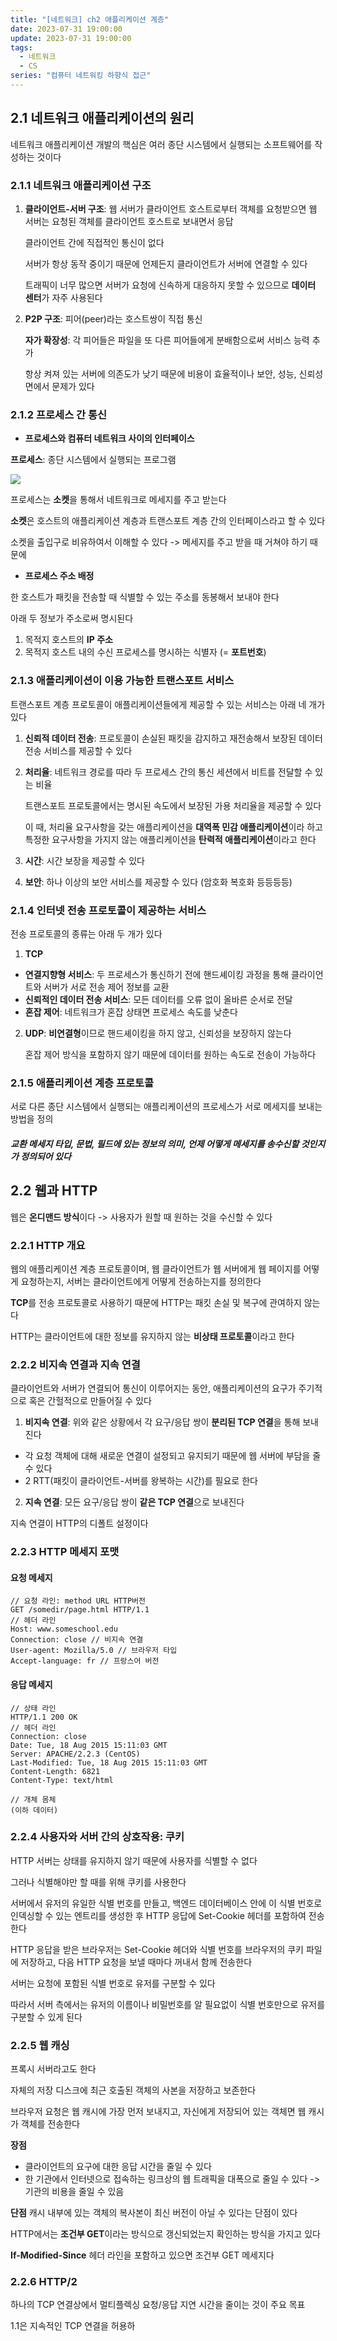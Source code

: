 ```yaml
---
title: "[네트워크] ch2 애플리케이션 계층"
date: 2023-07-31 19:00:00
update: 2023-07-31 19:00:00
tags:
  - 네트워크
  - CS
series: "컴퓨터 네트워킹 하향식 접근"
---
```


## 2.1 네트워크 애플리케이션의 원리

네트워크 애플리케이션 개발의 핵심은 여러 종단 시스템에서 실행되는 소프트웨어를 작성하는 것이다

### 2.1.1 네트워크 애플리케이션 구조

1. **클라이언트-서버 구조**: 웹 서버가 클라이언트 호스트로부터 객체를 요청받으면 웹 서버는 요청된 객체를 클라이언트 호스트로 보내면서 응답

    클라이언트 간에 직접적인 통신이 없다

    서버가 항상 동작 중이기 때문에 언제든지 클라이언트가 서버에 연결할 수 있다

    트래픽이 너무 많으면 서버가 요청에 신속하게 대응하지 못할 수 있으므로 **데이터 센터**가 자주 사용된다

2. **P2P 구조**: 피어(peer)라는 호스트쌍이 직접 통신

    **자가 확장성**: 각 피어들은 파일을 또 다른 피어들에게 분배함으로써 서비스 능력 추가

    항상 켜져 있는 서버에 의존도가 낮기 때문에 비용이 효율적이나 보안, 성능, 신뢰성 면에서 문제가 있다

### 2.1.2 프로세스 간 통신

- **프로세스와 컴퓨터 네트워크 사이의 인터페이스**

**프로세스**: 종단 시스템에서 실행되는 프로그램

![](image.png)

프로세스는 **소켓**을 통해서 네트워크로 메세지를 주고 받는다

**소켓**은 호스트의 애플리케이션 계층과 트랜스포트 계층 간의 인터페이스라고 할 수 있다

소켓을 출입구로 비유하여서 이해할 수 있다 -> 메세지를 주고 받을 때 거쳐야 하기 때문에

- **프로세스 주소 배정**

한 호스트가 패킷을 전송할 때 식별할 수 있는 주소를 동봉해서 보내야 한다

아래 두 정보가 주소로써 명시된다
1. 목적지 호스트의 **IP 주소**
2. 목적지 호스트 내의 수신 프로세스를 명시하는 식별자 (= **포트번호**)

### 2.1.3 애플리케이션이 이용 가능한 트랜스포트 서비스

트랜스포트 계층 프로토콜이 애플리케이션들에게 제공할 수 있는 서비스는 아래 네 개가 있다
1. **신뢰적 데이터 전송**: 프로토콜이 손실된 패킷을 감지하고 재전송해서 보장된 데이터 전송 서비스를 제공할 수 있다
2. **처리율**: 네트워크 경로를 따라 두 프로세스 간의 통신 세션에서 비트를 전달할 수 있는 비율

    트랜스포트 프로토콜에서는 명시된 속도에서 보장된 가용 처리율을 제공할 수 있다

    이 때, 처리율 요구사항을 갖는 애플리케이션을 **대역폭 민감 애플리케이션**이라 하고 특정한 요구사항을 가지지 않는 애플리케이션을 **탄력적 애플리케이션**이라고 한다 

3. **시간**: 시간 보장을 제공할 수 있다
4. **보안**: 하나 이상의 보안 서비스를 제공할 수 있다 (암호화 복호화 등등등등)

### 2.1.4 인터넷 전송 프로토콜이 제공하는 서비스

전송 프로토콜의 종류는 아래 두 개가 있다
1. **TCP**
- **연결지향형 서비스**: 두 프로세스가 통신하기 전에 핸드셰이킹 과정을 통해 클라이언트와 서버가 서로 전송 제어 정보를 교환 
- **신뢰적인 데이터 전송 서비스**: 모든 데이터를 오류 없이 올바른 순서로 전달
- **혼잡 제어**: 네트워크가 혼잡 상태면 프로세스 속도를 낮춘다

2. **UDP**: **비연결형**이므로 핸드셰이킹을 하지 않고, 신뢰성을 보장하지 않는다

    혼잡 제어 방식을 포함하지 않기 때문에 데이터를 원하는 속도로 전송이 가능하다

### 2.1.5 애플리케이션 계층 프로토콜

서로 다른 종단 시스템에서 실행되는 애플리케이션의 프로세스가 서로 메세지를 보내는 방법을 정의

##### 교환 메세지 타입, 문법, 필드에 있는 정보의 의미, 언제 어떻게 메세지를 송수신할 것인지가 정의되어 있다

## 2.2 웹과 HTTP

웹은 **온디맨드 방식**이다 -> 사용자가 원할 때 원하는 것을 수신할 수 있다

### 2.2.1 HTTP 개요

웹의 애플리케이션 계층 프로토콜이며, 웹 클라이언트가 웹 서버에게 웹 페이지를 어떻게 요청하는지, 서버는 클라이언트에게 어떻게 전송하는지를 정의한다

**TCP**를 전송 프로토콜로 사용하기 때문에 HTTP는 패킷 손실 및 복구에 관여하지 않는다

HTTP는 클라이언트에 대한 정보를 유지하지 않는 **비상태 프로토콜**이라고 한다

### 2.2.2 비지속 연결과 지속 연결

클라이언트와 서버가 연결되어 통신이 이루어지는 동안, 애플리케이션의 요구가 주기적으로 혹은 간헐적으로 만들어질 수 있다

1. **비지속 연결**: 위와 같은 상황에서 각 요구/응답 쌍이 **분리된 TCP 연결**을 통해 보내진다

- 각 요청 객체에 대해 새로운 연결이 설정되고 유지되기 때문에 웹 서버에 부담을 줄 수 있다
- 2 RTT(패킷이 클라이언트-서버를 왕복하는 시간)를 필요로 한다

2. **지속 연결**: 모든 요구/응답 쌍이 **같은 TCP 연결**으로 보내진다

지속 연결이 HTTP의 디폴트 설정이다

### 2.2.3 HTTP 메세지 포맷

#### 요청 메세지
```
// 요청 라인: method URL HTTP버전
GET /somedir/page.html HTTP/1.1
// 헤더 라인
Host: www.someschool.edu
Connection: close // 비지속 연결
User-agent: Mozilla/5.0 // 브라우저 타입
Accept-language: fr // 프랑스어 버전
```

#### 응답 메세지

```
// 상태 라인
HTTP/1.1 200 OK
// 헤더 라인
Connection: close
Date: Tue, 18 Aug 2015 15:11:03 GMT
Server: APACHE/2.2.3 (CentOS)
Last-Modified: Tue, 18 Aug 2015 15:11:03 GMT
Content-Length: 6821
Content-Type: text/html

// 개체 몸체
(이하 데이터)
```

### 2.2.4 사용자와 서버 간의 상호작용: 쿠키

HTTP 서버는 상태를 유지하지 않기 때문에 사용자를 식별할 수 없다

그러나 식별해야만 할 때를 위해 쿠키를 사용한다

서버에서 유저의 유일한 식별 번호를 만들고, 백엔드 데이터베이스 안에 이 식별 번호로 인덱싱할 수 있는 엔트리를 생성한 후 HTTP 응답에 Set-Cookie 헤더를 포함하여 전송한다

HTTP 응답을 받은 브라우저는 Set-Cookie 헤더와 식별 번호를 브라우저의 쿠키 파일에 저장하고, 다음 HTTP 요청을 보낼 때마다 꺼내서 함께 전송한다

서버는 요청에 포함된 식별 번호로 유저를 구분할 수 있다

따라서 서버 측에서는 유저의 이름이나 비밀번호를 알 필요없이 식별 번호만으로 유저를 구분할 수 있게 된다

### 2.2.5 웹 캐싱

프록시 서버라고도 한다

자체의 저장 디스크에 최근 호출된 객체의 사본을 저장하고 보존한다

브라우저 요청은 웹 캐시에 가장 먼저 보내지고, 자신에게 저장되어 있는 객체면 웹 캐시가 객체를 전송한다

**장점**
- 클라이언트의 요구에 대한 응답 시간을 줄일 수 있다
- 한 기관에서 인터넷으로 접속하는 링크상의 웹 트래픽을 대폭으로 줄일 수 있다 -> 기관의 비용을 줄일 수 있음

**단점**
캐시 내부에 있는 객체의 복사본이 최신 버전이 아닐 수 있다는 단점이 있다

HTTP에서는 **조건부 GET**이라는 방식으로 갱신되었는지 확인하는 방식을 가지고 있다

**If-Modified-Since** 헤더 라인을 포함하고 있으면 조건부 GET 메세지다

### 2.2.6 HTTP/2

하나의 TCP 연결상에서 멀티플렉싱 요청/응답 지연 시간을 줄이는 것이 주요 목표

1.1은 지속적인 TCP 연결을 허용하









